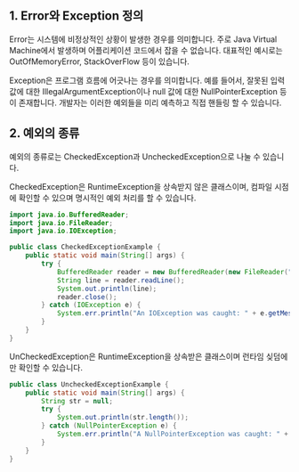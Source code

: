 ## 1. Error와 Exception 정의 
Error는 시스템에 비정상적인 상황이 발생한 경우를 의미합니다. 주로 Java Virtual Machine에서 발생하며 어플리케이션 코드에서 잡을 수 없습니다. 대표적인 예시로는 OutOfMemoryError, StackOverFlow 등이 있습니다. 

Exception은 프로그램 흐름에 어긋나는 경우를 의미합니다. 예를 들어서, 잘못된 입력 값에 대한 IllegalArgumentException이나 null 값에 대한 NullPointerException 등이 존재합니다. 
개발자는 이러한 예외들을 미리 예측하고 직접 핸들링 할 수 있습니다. 

## 2. 예외의 종류 
예외의 종류로는 CheckedException과 UncheckedException으로 나눌 수 있습니다. 

CheckedException은 RuntimeException을 상속받지 않은 클래스이며, 컴파일 시점에 확인할 수 있으며 명시적인 예외 처리를 할 수 있습니다. 
```java
import java.io.BufferedReader;
import java.io.FileReader;
import java.io.IOException;

public class CheckedExceptionExample {
    public static void main(String[] args) {
        try {
            BufferedReader reader = new BufferedReader(new FileReader("test.txt"));
            String line = reader.readLine();
            System.out.println(line);
            reader.close();
        } catch (IOException e) {
            System.err.println("An IOException was caught: " + e.getMessage());
        }
    }
}

```

UnCheckedException은 RuntimeException을 상속받은 클래스이며 런타임 싲덤에만 확인할 수 있습니다. 
```java
public class UncheckedExceptionExample {
    public static void main(String[] args) {
        String str = null;
        try {
            System.out.println(str.length());
        } catch (NullPointerException e) {
            System.err.println("A NullPointerException was caught: " + e.getMessage());
        }
    }
}

```